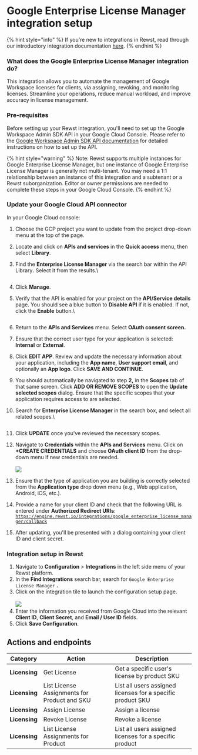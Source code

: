 # Google Enterprise License Manager integration setup

{% hint style="info" %}
If you’re new to integrations in Rewst, read through our introductory integration documentation [here](https://docs.rewst.help/documentation/integrations).
{% endhint %}

### What does the Google Enterprise License Manager integration do?

This integration allows you to automate the management of Google Workspace licenses for clients, via assigning, revoking, and monitoring licenses. Streamline your operations, reduce manual workload, and improve accuracy in license management.

### Pre-requisites

Before setting up your Rewst integration, you'll need to set up the Google Workspace Admin SDK API in your Google Cloud Console. Please refer to the [Google Workspace Admin SDK API documentation](https://docs.rewst.help/documentation/integrations/cloud/google-admin/google-workspace-admin-sdk-integration-setup) for detailed instructions on how to set up the API.

{% hint style="warning" %}
Note: Rewst supports multiple instances for Google Enterprise License Manager, but one instance of Google Enterprise License Manager is generally not multi-tenant. You may need a 1:1 relationship between an instance of this integration and a subtenant or a Rewst suborganization. Editor or owner permissions are needed to complete these steps in your Google Cloud Console.
{% endhint %}

### **Update your Google Cloud API connector**

In your Google Cloud console:

1. Choose the GCP project you want to update from the project drop-down menu at the top of the page.
2. Locate and click on **APIs and services** in the **Quick access** menu, then select **Library**.
3.  Find the **Enterprise License Manager** via the search bar within the API Librar&#x79;**.** Select it from the results.\


    <figure><img src="../../../../../../.gitbook/assets/Screenshot 2025-01-14 at 3.50.27 PM.png" alt=""><figcaption></figcaption></figure>
4. Click **Manage**.
5.  Verify that the API is enabled for your project on the **API/Service details** page. You should see a blue button to **Disable API** if it is enabled. If not, click the **Enable** button.\


    <figure><img src="../../../../../../.gitbook/assets/Screenshot 2025-01-14 at 3.54.25 PM.png" alt=""><figcaption></figcaption></figure>
6. Return to the **APIs and Services** menu. Select **OAuth consent screen.**
7. Ensure that the correct user type for your application is selected: **Internal** or **External**.
8. Click **EDIT APP**. Review and update the necessary information about your application, including the **App name**, **User support email**, and optionally an **App logo**. Click **SAVE AND CONTINUE**.
9. You should automatically be navigated to step **2,** in the **Scopes** tab of that same screen. Click **ADD OR REMOVE SCOPES** to open the **Update selected scopes** dialog. Ensure that the specific scopes that your application requires access to are selected.
10. Search for **Enterprise License Manager** in the search box, and select all related scopes.\


    <figure><img src="../../../../../../.gitbook/assets/Screenshot 2025-01-14 at 4.00.36 PM (1).png" alt=""><figcaption></figcaption></figure>
11. Click **UPDATE** once you've reviewed the necessary scopes.
12. Navigate to **Credentials** within the **APIs and Services** menu. Click on **+CREATE CREDENTIALS** and choose **OAuth client ID** from the drop-down menu if new credentials are needed.\
    \
    ![](<../../../../../../.gitbook/assets/Screenshot 2025-01-14 at 4.03.32 PM.png>)
13. Ensure that the type of application you are building is correctly selected from the **Application type** drop down menu (e.g., Web application, Android, iOS, etc.).
14. Provide a name for your client ID and check that the following URL is entered under **Authorized Redirect URIs**:\
    [`https://engine.rewst.io/integrations/google_enterprise_license_manager/callback`](https://engine.rewst.io/integrations/google_enterprise_license_manager/callback)
15. After updating, you'll be presented with a dialog containing your client ID and client secret.

### Integration setup in Rewst

1. Navigate to **Configuration** > **Integrations** in the left side menu of your Rewst platform.
2. In the **Find Integrations** search bar, search for `Google Enterprise License Manager` **.**
3. Click on the integration tile to launch the configuration setup page.\
   \
   ![](<../../../../../../.gitbook/assets/Screenshot 2025-05-01 at 3.25.51 PM.png>)
4. Enter the information you received from Google Cloud into the relevant **Client ID**, **Client Secret**, and **Email / User ID** fields.
5. Click **Save Configuration**.

## Actions and endpoints

| Category      | Action                                       | Description                                                 |
| ------------- | -------------------------------------------- | ----------------------------------------------------------- |
| **Licensing** | Get License                                  | Get a specific user's license by product SKU                |
| **Licensing** | List License Assignments for Product and SKU | List all users assigned licenses for a specific product SKU |
| **Licensing** | Assign License                               | Assign a license                                            |
| **Licensing** | Revoke License                               | Revoke a license                                            |
| **Licensing** | List License Assignments for Product         | List all users assigned licenses for a specific product     |
